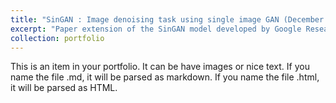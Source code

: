 ```yaml
---
title: "SinGAN : Image denoising task using single image GAN (December 2019)"
excerpt: "Paper extension of the SinGAN model developed by Google Research and Technion team, to perform image denoising tasks using a Generative Model learned from a Single Natural Image "
collection: portfolio
---
```


This is an item in your portfolio. It can be have images or nice text. If you name the file .md, it will be parsed as markdown. If you name the file .html, it will be parsed as HTML. 

